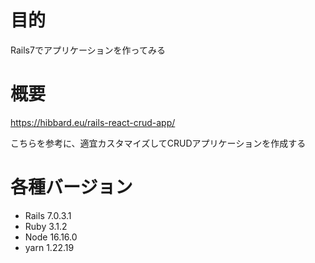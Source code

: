 # 目的
Rails7でアプリケーションを作ってみる

# 概要
https://hibbard.eu/rails-react-crud-app/

こちらを参考に、適宜カスタマイズしてCRUDアプリケーションを作成する

# 各種バージョン
- Rails 7.0.3.1
- Ruby 3.1.2
- Node 16.16.0
- yarn 1.22.19
